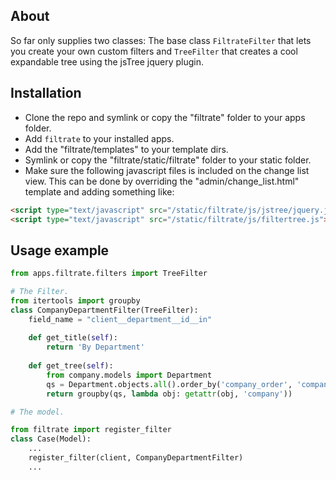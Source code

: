 ## About ##

So far only supplies two classes: The base class `FiltrateFilter` that lets you
create your own custom filters and `TreeFilter` that creates a cool expandable
tree using the jsTree jquery plugin.

## Installation ##

* Clone the repo and symlink or copy the "filtrate" folder to your apps folder.
* Add `filtrate` to your installed apps.
* Add the "filtrate/templates" to your template dirs.
* Symlink or copy the "filtrate/static/filtrate" folder to your static folder.
* Make sure the following javascript files is included on the change list view.
  This can be done by overriding the "admin/change_list.html" template and
  adding something like:

```html
<script type="text/javascript" src="/static/filtrate/js/jstree/jquery.jstree.js"></script>
<script type="text/javascript" src="/static/filtrate/js/filtertree.js"></script>
```

## Usage example ##
```python
from apps.filtrate.filters import TreeFilter

# The Filter.
from itertools import groupby
class CompanyDepartmentFilter(TreeFilter):
    field_name = "client__department__id__in"
    
    def get_title(self):
        return 'By Department'
    
    def get_tree(self):
        from company.models import Department
        qs = Department.objects.all().order_by('company_order', 'company')
        return groupby(qs, lambda obj: getattr(obj, 'company'))

# The model.

from filtrate import register_filter
class Case(Model):
    ...
    register_filter(client, CompanyDepartmentFilter)
	...
```